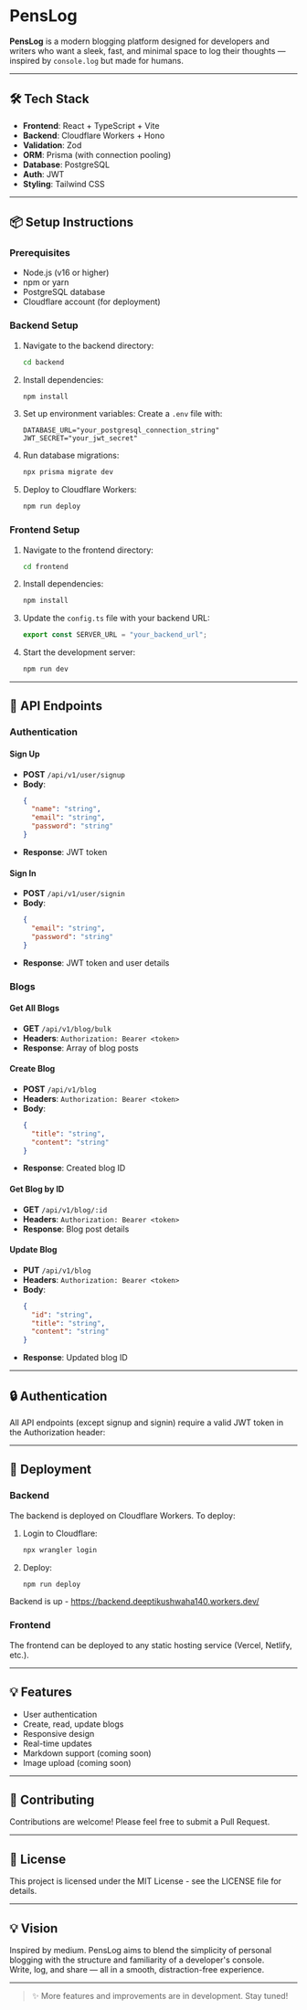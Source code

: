 # PensLog

**PensLog** is a modern blogging platform designed for developers and writers who want a sleek, fast, and minimal space to log their thoughts — inspired by `console.log` but made for humans.

---

## 🛠️ Tech Stack

- **Frontend**: React + TypeScript + Vite
- **Backend**: Cloudflare Workers + Hono
- **Validation**: Zod
- **ORM**: Prisma (with connection pooling)
- **Database**: PostgreSQL
- **Auth**: JWT
- **Styling**: Tailwind CSS

---


## 📦 Setup Instructions

### Prerequisites

- Node.js (v16 or higher)
- npm or yarn
- PostgreSQL database
- Cloudflare account (for deployment)

### Backend Setup

1. Navigate to the backend directory:

   ```bash
   cd backend
   ```

2. Install dependencies:

   ```bash
   npm install
   ```

3. Set up environment variables:
   Create a `.env` file with:

   ```
   DATABASE_URL="your_postgresql_connection_string"
   JWT_SECRET="your_jwt_secret"
   ```

4. Run database migrations:

   ```bash
   npx prisma migrate dev
   ```

5. Deploy to Cloudflare Workers:
   ```bash
   npm run deploy
   ```

### Frontend Setup

1. Navigate to the frontend directory:

   ```bash
   cd frontend
   ```

2. Install dependencies:

   ```bash
   npm install
   ```

3. Update the `config.ts` file with your backend URL:

   ```typescript
   export const SERVER_URL = "your_backend_url";
   ```

4. Start the development server:
   ```bash
   npm run dev
   ```

---

## 🔌 API Endpoints

### Authentication

#### Sign Up

- **POST** `/api/v1/user/signup`
- **Body**:
  ```json
  {
    "name": "string",
    "email": "string",
    "password": "string"
  }
  ```
- **Response**: JWT token

#### Sign In

- **POST** `/api/v1/user/signin`
- **Body**:
  ```json
  {
    "email": "string",
    "password": "string"
  }
  ```
- **Response**: JWT token and user details

### Blogs

#### Get All Blogs

- **GET** `/api/v1/blog/bulk`
- **Headers**: `Authorization: Bearer <token>`
- **Response**: Array of blog posts

#### Create Blog

- **POST** `/api/v1/blog`
- **Headers**: `Authorization: Bearer <token>`
- **Body**:
  ```json
  {
    "title": "string",
    "content": "string"
  }
  ```
- **Response**: Created blog ID

#### Get Blog by ID

- **GET** `/api/v1/blog/:id`
- **Headers**: `Authorization: Bearer <token>`
- **Response**: Blog post details

#### Update Blog

- **PUT** `/api/v1/blog`
- **Headers**: `Authorization: Bearer <token>`
- **Body**:
  ```json
  {
    "id": "string",
    "title": "string",
    "content": "string"
  }
  ```
- **Response**: Updated blog ID

---

## 🔒 Authentication

All API endpoints (except signup and signin) require a valid JWT token in the Authorization header:

---

## 🚀 Deployment

### Backend

The backend is deployed on Cloudflare Workers. To deploy:

1. Login to Cloudflare:
   ```bash
   npx wrangler login
   ```
2. Deploy:
   ```bash
   npm run deploy
   ```
Backend is up - https://backend.deeptikushwaha140.workers.dev/
### Frontend

The frontend can be deployed to any static hosting service (Vercel, Netlify, etc.).

---

## 💡 Features

- User authentication
- Create, read, update blogs
- Responsive design
- Real-time updates
- Markdown support (coming soon)
- Image upload (coming soon)

---

## 🤝 Contributing

Contributions are welcome! Please feel free to submit a Pull Request.

---

## 📝 License

This project is licensed under the MIT License - see the LICENSE file for details.

---

## 💡 Vision

Inspired by medium. PensLog aims to blend the simplicity of personal blogging with the structure and familiarity of a developer's console.  
Write, log, and share — all in a smooth, distraction-free experience.

---

> ✨ More features and improvements are in development. Stay tuned!
